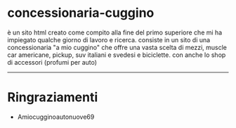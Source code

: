 # concessionaria-cuggino
è un sito html creato come compito alla fine del primo superiore che mi ha impiegato 
qualche giorno di lavoro e ricerca.
consiste in un sito di una concessionaria "a mio cuggino" che offre una vasta scelta 
di mezzi, muscle car americane, pickup, suv italiani e svedesi e biciclette. 
con anche lo shop di accessori (profumi per auto)

---
# Ringraziamenti
- Amiocugginoautonuove69
